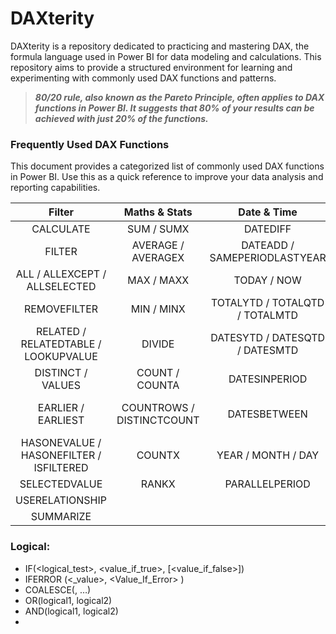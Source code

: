# DAXterity
DAXterity is a repository dedicated to practicing and mastering DAX, the formula language used in Power BI for data modeling and calculations. This repository aims to provide a structured environment for learning and experimenting with commonly used DAX functions and patterns.  

> _**80/20 rule, also known as the Pareto Principle, often applies to DAX functions in Power BI. It suggests that 80% of your results can be achieved with just 20% of the functions.**_  

### Frequently Used DAX Functions  
This document provides a categorized list of commonly used DAX functions in Power BI. Use this as a quick reference to improve your data analysis and reporting capabilities.

| Filter                                     | Maths & Stats                 | Date & Time                                 | Text                            | Logical                | Window               |
|:------------------------------------------:|:-----------------------------:|:-------------------------------------------:|:-------------------------------:|:----------------------:|:--------------------:|
| CALCULATE                                  | SUM / SUMX                    | DATEDIFF                                    | CONCATENATE                     | IF                     | WINDOW               |
| FILTER                                     | AVERAGE / AVERAGEX            | DATEADD / SAMEPERIODLASTYEAR                | SEARCH / FIND                   | IFERROR                | INDEX                |
| ALL / ALLEXCEPT / ALLSELECTED              | MAX / MAXX                    | TODAY / NOW                                 | FORMAT                          | COALESCE               | OFFSET               |
| REMOVEFILTER                               | MIN / MINX                    | TOTALYTD / TOTALQTD / TOTALMTD              | UNICHAR                         | OR                     |                      |
| RELATED / RELATEDTABLE / LOOKUPVALUE       | DIVIDE                        | DATESYTD / DATESQTD / DATESMTD              | LEFT / MID / RIGHT              | AND                    |                      |
| DISTINCT / VALUES                          | COUNT / COUNTA                | DATESINPERIOD                               | REPLACE / SUBSTITUTE            | NOT                    |                      |
| EARLIER / EARLIEST                         | COUNTROWS / DISTINCTCOUNT     | DATESBETWEEN                                | UPPER / LOWER / PROPER          | SWITCH                 |                      |
| HASONEVALUE / HASONEFILTER / ISFILTERED    | COUNTX                        | YEAR / MONTH / DAY                          | LEN                             | TRUE                   |                      |
| SELECTEDVALUE                              | RANKX                         | PARALLELPERIOD                              | TRIM                            | FALSE                  |                      |
| USERELATIONSHIP                            |                               |                                             | REPT                            |                        |                      |
| SUMMARIZE                                  |                               |                                             |                                 |                        |                      |

### Logical:
- IF(<logical_test>, <value_if_true>, [<value_if_false>])
- IFERROR (<_value>, <Value_If_Error> )
- COALESCE(<expression>, <expression>…)
- OR(logical1, logical2)
- AND(logical1, logical2)
- 


